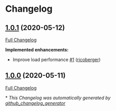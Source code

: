 # Changelog

## [1.0.1](https://github.com/ricoberger/opsgenie/tree/1.0.1) (2020-05-12)

[Full Changelog](https://github.com/ricoberger/opsgenie/compare/1.0.0...1.0.1)

**Implemented enhancements:**

- Improve load performance [\#1](https://github.com/ricoberger/opsgenie/pull/1) ([ricoberger](https://github.com/ricoberger))

## [1.0.0](https://github.com/ricoberger/opsgenie/tree/1.0.0) (2020-05-11)

[Full Changelog](https://github.com/ricoberger/opsgenie/compare/30489da9a700500354ccc9fb68b57fac537993e7...1.0.0)



\* *This Changelog was automatically generated by [github_changelog_generator](https://github.com/github-changelog-generator/github-changelog-generator)*

